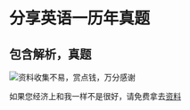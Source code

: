 # 分享英语一历年真题

## 包含解析，真题

![资料收集不易，赏点钱，万分感谢](https://pan.quark.cn/s/8e7960ea5d1c)

如果您经济上和我一样不是很好，请免费拿去[资料](https://pan.quark.cn/s/9da014afc661)
